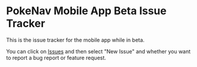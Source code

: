 # PokeNav Mobile App Beta Issue Tracker

This is the issue tracker for the mobile app while in beta.

You can click on [Issues](https://github.com/PokeNavBot/MobileAppBeta/issues) and then select "New Issue" and whether you want to report a bug report or feature request.
